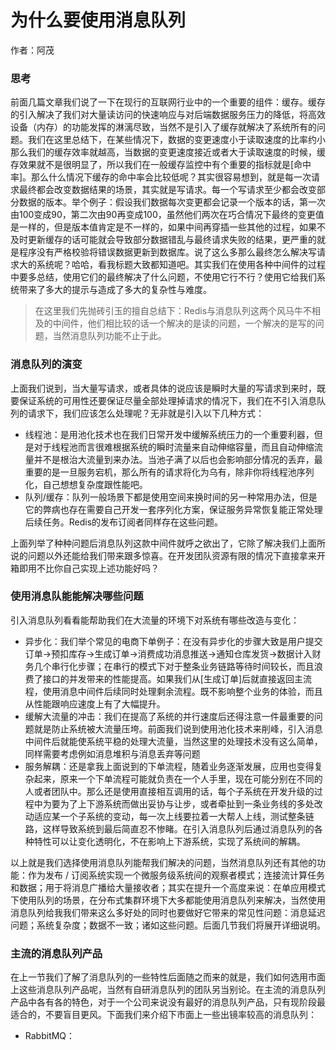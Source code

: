 # 为什么要使用消息队列
作者：阿茂

### 思考
前面几篇文章我们说了一下在现行的互联网行业中的一个重要的组件：缓存。缓存的引入解决了我们对大量读访问的快速响应与对后端数据服务压力的降低，将高效设备（内存）的功能发挥的淋漓尽致，当然不是引入了缓存就解决了系统所有的问题。我们在这里总结下，在某些情况下，数据的变更速度小于读取速度的比率约小那么我们的缓存效率就越高，当数据的变更速度接近或者大于读取速度的时候，缓存效果就不是很明显了，所以我们在一般缓存监控中有个重要的指标就是[命中率]。那么什么情况下缓存的命中率会比较低呢？其实很容易想到，就是每一次请求最终都会改变数据结果的场景，其实就是写请求。每一个写请求至少都会改变部分数据的版本。举个例子：假设我们数据每次变更都会记录一个版本的话，第一次由100变成90，第二次由90再变成100，虽然他们两次在巧合情况下最终的变更值是一样的，但是版本值肯定是不一样的，如果中间再穿插一些其他的过程，如果不及时更新缓存的话可能就会导致部分数据错乱与最终请求失败的结果，更严重的就是程序没有严格校验将错误数据更新到数据库。说了这么多那么最终怎么解决写请求大的系统呢？哈哈，看我标题大致都知道吧。其实我们在使用各种中间件的过程中要多总结，使用它们的最终解决了什么问题，不使用它行不行？使用它给我们系统带来了多大的提示与造成了多大的复杂性与难度。
>在这里我们先抛砖引玉的擅自总结下：Redis与消息队列这两个风马牛不相及的中间件，他们相比较的话一个解决的是读的问题，一个解决的是写的问题，当然消息队列功能不止于此。

### 消息队列的演变
上面我们说到，当大量写请求，或者具体的说应该是瞬时大量的写请求到来时，既要保证系统的可用性还要保证尽量全部处理掉请求的情况下，我们在不引入消息队列的请求下，我们应该怎么处理呢？无非就是引入以下几种方式：

- 线程池：是用池化技术也在我们日常开发中缓解系统压力的一个重要利器，但是对于线程池而言很难根据系统的瞬时流量来自动伸缩容量，而且自动伸缩流量并不是根治大流量到来办法。当池子满了以后也会影响部分情况的丢弃，最重要的是一旦服务宕机，那么所有的请求将化为乌有，除非你将线程池序列化，自己想想复杂度跟性能吧。
- 队列/缓存：队列一般场景下都是使用空间来换时间的另一种常用办法，但是它的弊病也存在需要自己开发一套序列化方案，保证服务异常恢复能正常处理后续任务。Redis的发布订阅者同样存在这些问题。

上面列举了种种问题后消息队列这款中间件就呼之欲出了，它除了解决我们上面所说的问题以外还能给我们带来跟多惊喜。在开发团队资源有限的情况下直接拿来开箱即用不比你自己实现上述功能好吗？
### 使用消息队能能解决哪些问题
引入消息队列看看能帮助我们在大流量的环境下对系统有哪些改造与变化：
 - 异步化：我们举个常见的电商下单例子：在没有异步化的步骤大致是用户提交订单->预扣库存->生成订单->消费成功消息推送->通知仓库发货->数据计入财务几个串行化步骤；在串行的模式下对于整条业务链路等待时间较长，而且浪费了接口的并发带来的性能提高。如果我们从[生成订单]后就直接返回主流程，使用消息中间件后续同时处理剩余流程。既不影响整个业务的体验，而且从性能跟响应速度上有了大幅提升。
 - 缓解大流量的冲击：我们在提高了系统的并行速度后还得注意一件最重要的问题就是防止系统被大流量压垮。前面我们说到使用池化技术来削峰，引入消息中间件后就能使系统平稳的处理大流量，当然这里的处理技术没有这么简单，同样需要考虑例如消息堆积与消息丢弃等问题
 - 服务解耦：还是拿我上面说到的下单流程，随着业务逐渐发展，应用也变得复杂起来，原来一个下单流程可能就负责在一个人手里，现在可能分别在不同的人或者团队中。那么还是使用直接相互调用的话，每个子系统在开发升级的过程中为要为了上下游系统而做出妥协与让步，或者牵扯到一条业务线的多处改动适应某一个子系统的变动，每一次上线要拉着一大帮人上线，测试整条链路，这样导致系统到最后简直忍不惨睹。在引入消息队列后通过消息队列的各种特性可以让变化透明化，不在影响上下游系统，实现了系统间的解耦。
 
 以上就是我们选择使用消息队列能帮我们解决的问题，当然消息队列还有其他的功能：作为发布 / 订阅系统实现一个微服务级系统间的观察者模式；连接流计算任务和数据；用于将消息广播给大量接收者；其实在提升一个高度来说：在单应用模式下使用队列的场景，在分布式集群环境下大多都能使用消息队列来解决，当然使用消息队列给我我们带来这么多好处的同时也要做好它带来的常见性问题：消息延迟问题；系统复杂度；数据不一致；诸如这些问题。后面几节我们将展开详细说明。
 
 ### 主流的消息队列产品
 在上一节我们了解了消息队列的一些特性后面随之而来的就是，我们如何选用市面上这些消息队列产品呢，当然有自研消息队列的团队另当别论。在主流的消息队列产品中各有各的特色，对于一个公司来说没有最好的消息队列产品，只有现阶段最适合的，不要盲目更风。下面我们来介绍下市面上一些出镜率较高的消息队列：
 
 - RabbitMQ：

